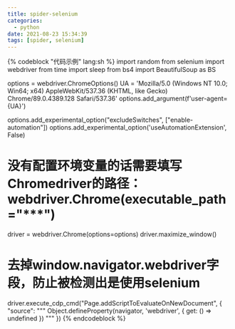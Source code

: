 ```yaml
---
title: spider-selenium
categories:
  - python
date: 2021-08-23 15:34:39
tags: [spider, selenium]
---
```


{% codeblock "代码示例" lang:sh %}
import random
from selenium import webdriver
from time import sleep
from bs4 import BeautifulSoup as BS


options = webdriver.ChromeOptions()
UA = 'Mozilla/5.0 (Windows NT 10.0; Win64; x64) AppleWebKit/537.36 (KHTML, like Gecko) Chrome/89.0.4389.128 Safari/537.36'
options.add_argument(f'user-agent={UA}')

options.add_experimental_option("excludeSwitches", ["enable-automation"])
options.add_experimental_option('useAutomationExtension', False)

# 没有配置环境变量的话需要填写Chromedriver的路径：webdriver.Chrome(executable_path="***")
driver = webdriver.Chrome(options=options)
driver.maximize_window()

# 去掉window.navigator.webdriver字段，防止被检测出是使用selenium
driver.execute_cdp_cmd("Page.addScriptToEvaluateOnNewDocument", {
  "source": """
    Object.defineProperty(navigator, 'webdriver', {
      get: () => undefined
    })
  """
})
{% endcodeblock %}
